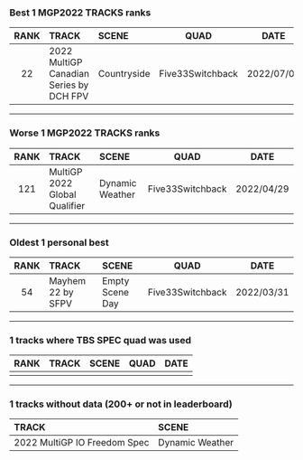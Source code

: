 ### Best 1 MGP2022 TRACKS ranks
|RANK|TRACK|SCENE|QUAD|DATE|
|:---:|:---|:---|:---:|:---:|
|22|2022 MultiGP Canadian Series by DCH FPV|Countryside|Five33Switchback|2022/07/01|
---
### Worse 1 MGP2022 TRACKS ranks
|RANK|TRACK|SCENE|QUAD|DATE|
|:---:|:---|:---|:---:|:---:|
|121|MultiGP 2022 Global Qualifier|Dynamic Weather|Five33Switchback|2022/04/29|
---
### Oldest 1 personal best
|RANK|TRACK|SCENE|QUAD|DATE|
|:---:|:---|:---|:---:|:---:|
|54|Mayhem 22 by SFPV|Empty Scene Day|Five33Switchback|2022/03/31|
---
### 1 tracks where TBS SPEC quad was used
|RANK|TRACK|SCENE|QUAD|DATE|
|:---:|:---|:---|:---:|:---:|
||||||
---
### 1 tracks without data (200+ or not in leaderboard)
|TRACK|SCENE|
|:---|:---|
|2022 MultiGP IO Freedom Spec|Dynamic Weather|
